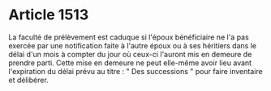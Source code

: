 # Article 1513

<p>La faculté de prélèvement est caduque si l'époux bénéficiaire ne l'a pas exercée par une notification faite à l'autre époux ou à ses héritiers dans le délai d'un mois à compter du jour où ceux-ci l'auront mis en demeure de prendre parti. Cette mise en demeure ne peut elle-même avoir lieu avant l'expiration du délai prévu au titre : " Des successions " pour faire inventaire et délibérer.</p>